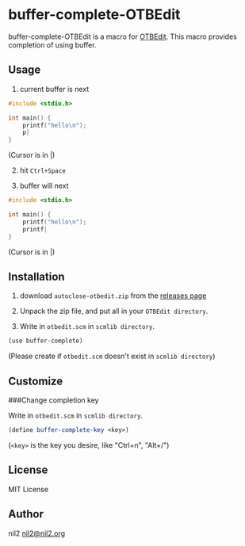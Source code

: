buffer-complete-OTBEdit
=======================

buffer-complete-OTBEdit is a macro for [OTBEdit](http://www.hi-ho.ne.jp/a_ogawa/otbedit/).
This macro provides completion of using buffer.

Usage
-----

1. current buffer is next

```c
#include <stdio.h>

int main() {
	printf("hello\n");
	p|
}
```

(Cursor is in |)

2. hit `Ctrl+Space`

3. buffer will next

```c
#include <stdio.h>

int main() {
	printf("hello\n");
	printf|
}
```

(Cursor is in |)

Installation
------------

1. download `autoclose-otbedit.zip` from the [releases page](https://github.com/nil-two/buffer-complete-otbedit/releases)

2. Unpack the zip file, and put all in your `OTBEdit directory`.

3. Write in `otbedit.scm` in `scmlib directory`.

```scm
(use buffer-complete)
```

(Please create if `otbedit.scm` doesn't exist in `scmlib directory`)

Customize
---------

###Change completion key

Write in `otbedit.scm` in `scmlib directory`.

```scm
(define buffer-complete-key <key>)
```

(`<key>` is the key you desire, like "Ctrl+n", "Alt+/")

License
-------

MIT License

Author
------

nil2 <nil2@nil2.org>
